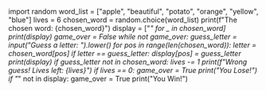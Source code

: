 import random
word_list = ["apple", "beautiful", "potato", "orange", "yellow", "blue"]
lives = 6
chosen_word = random.choice(word_list)
print(f"The chosen word: {chosen_word}")
display = ["_" for _ in chosen_word]
print(display)
game_over = False
while not game_over:
    guess_letter = input("Guess a letter: ").lower()
    for pos in range(len(chosen_word)):
        letter = chosen_word[pos]
        if letter == guess_letter:
            display[pos] = guess_letter 
        print(display)
    if guess_letter not in chosen_word:
        lives -= 1
        print(f"Wrong guess! Lives left: {lives}")
        if lives == 0:
            game_over = True
            print("You Lose!")
    if "_" not in display:
        game_over = True
        print("You Win!")
